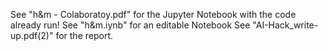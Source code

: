 See "h&m - Colaboratoy.pdf" for the Jupyter Notebook with the code already run!
See "h&m.iynb" for an editable Notebook
See "AI-Hack_write-up.pdf(2)" for the report. 
